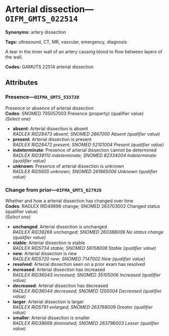 # Arterial dissection—`OIFM_GMTS_022514`

**Synonyms:** artery dissection

**Tags:** ultrasound, CT, MR, vascular, emergency, diagnosis

A tear in the inner wall of an artery causing blood to flow between layers of the wall.

**Codes:** GAMUTS 22514 arterial dissection

## Attributes

### Presence—`OIFMA_GMTS_533738`

Presence or absence of arterial dissection  
**Codes**: SNOMED 705057003 Presence (property) (qualifier value)  
*(Select one)*

- **absent**: Arterial dissection is absent  
_RADLEX RID28473 absent; SNOMED 2667000 Absent (qualifier value)_
- **present**: Arterial dissection is present  
_RADLEX RID28472 present; SNOMED 52101004 Present (qualifier value)_
- **indeterminate**: Presence of arterial dissection cannot be determined  
_RADLEX RID39110 indeterminate; SNOMED 82334004 Indeterminate (qualifier value)_
- **unknown**: Presence of arterial dissection is unknown  
_RADLEX RID5655 unknown; SNOMED 261665006 Unknown (qualifier value)_

### Change from prior—`OIFMA_GMTS_627926`

Whether and how a arterial dissection has changed over time  
**Codes**: RADLEX RID49896 change; SNOMED 263703002 Changed status (qualifier value)  
*(Select one)*

- **unchanged**: Arterial dissection is unchanged  
_RADLEX RID39268 unchanged; SNOMED 260388006 No status change (qualifier value)_
- **stable**: Arterial dissection is stable  
_RADLEX RID5734 stable; SNOMED 58158008 Stable (qualifier value)_
- **new**: Arterial dissection is new  
_RADLEX RID5720 new; SNOMED 7147002 New (qualifier value)_
- **resolved**: Arterial dissection seen on a prior exam has resolved  
- **increased**: Arterial dissection has increased  
_RADLEX RID36043 increased; SNOMED 35105006 Increased (qualifier value)_
- **decreased**: Arterial dissection has decreased  
_RADLEX RID36044 decreased; SNOMED 1250004 Decreased (qualifier value)_
- **larger**: Arterial dissection is larger  
_RADLEX RID5791 enlarged; SNOMED 263768009 Greater (qualifier value)_
- **smaller**: Arterial dissection is smaller  
_RADLEX RID38669 diminished; SNOMED 263796003 Lesser (qualifier value)_